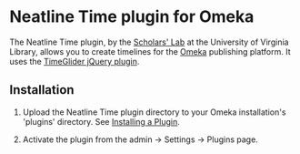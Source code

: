 # Neatline Time plugin for Omeka

The Neatline Time plugin, by the [Scholars' Lab][1] at the University of
Virginia Library, allows you to create timelines for the [Omeka][2] publishing
platform. It uses the [TimeGlider jQuery plugin][3].

## Installation

1. Upload the Neatline Time plugin directory to your Omeka installation's 'plugins'
directory. See [Installing a Plugin][4].

2. Activate the plugin from the admin → Settings → Plugins page.

[1]: http://scholarslab.org/ "http://scholarslab.org/"
[2]: http://omeka.org "http://omeka.org"
[3]: http://timeglider.com/jquery/ "http://timeglider.com/jquery/"
[4]: http://omeka.org/codex/Installing_a_Plugin "http://omeka.org/codex/Installing_a_Plugin"
